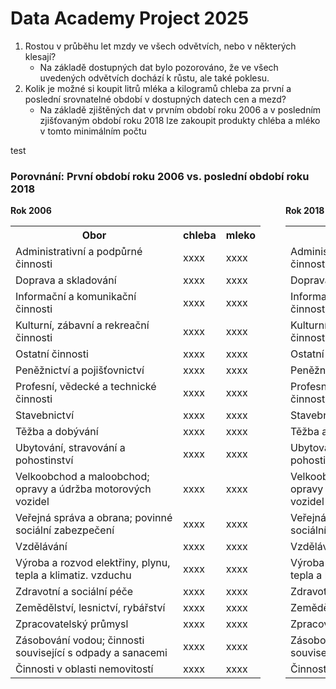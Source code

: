 # <b>Data Academy Project 2025</b>


1. Rostou v průběhu let mzdy ve všech odvětvích, nebo v některých klesají?
   - Na základě dostupných dat bylo pozorováno, že ve všech uvedených odvětvích dochází k růstu, ale také poklesu.
2. Kolik je možné si koupit litrů mléka a kilogramů chleba za první a poslední srovnatelné období v dostupných datech cen a mezd?
   - Na základě zjištěných dat v prvním období roku 2006 a v posledním zjišťovaným období roku 2018 lze zakoupit produkty chléba a mléko v tomto minimálním počtu

test

<h3>Porovnání: První období roku 2006 vs. poslední období roku 2018</h3>

<div style="display: flex; gap: 40px; flex-wrap: nowrap; overflow-x: auto;">

  <!-- Tabulka 2006 -->
  <div>
    <b>Rok 2006</b>
    <table style="min-width: 400px;">
      <tr>
    <th>Obor</th>
    <th>chleba</th>
    <th>mleko</th>
  </tr>
  <tr><td>Administrativní a podpůrné činnosti</td><td>xxxx</td><td>xxxx</td></tr>
  <tr><td>Doprava a skladování</td><td>xxxx</td><td>xxxx</td></tr>
  <tr><td>Informační a komunikační činnosti</td><td>xxxx</td><td>xxxx</td></tr>
  <tr><td>Kulturní, zábavní a rekreační činnosti</td><td>xxxx</td><td>xxxx</td></tr>
  <tr><td>Ostatní činnosti</td><td>xxxx</td><td>xxxx</td></tr>
  <tr><td>Peněžnictví a pojišťovnictví</td><td>xxxx</td><td>xxxx</td></tr>
  <tr><td>Profesní, vědecké a technické činnosti</td><td>xxxx</td><td>xxxx</td></tr>
  <tr><td>Stavebnictví</td><td>xxxx</td><td>xxxx</td></tr>
  <tr><td>Těžba a dobývání</td><td>xxxx</td><td>xxxx</td></tr>
  <tr><td>Ubytování, stravování a pohostinství</td><td>xxxx</td><td>xxxx</td></tr>
  <tr><td>Velkoobchod a maloobchod; opravy a údržba motorových vozidel</td><td>xxxx</td><td>xxxx</td></tr>
  <tr><td>Veřejná správa a obrana; povinné sociální zabezpečení</td><td>xxxx</td><td>xxxx</td></tr>
  <tr><td>Vzdělávání</td><td>xxxx</td><td>xxxx</td></tr>
  <tr><td>Výroba a rozvod elektřiny, plynu, tepla a klimatiz. vzduchu</td><td>xxxx</td><td>xxxx</td></tr>
  <tr><td>Zdravotní a sociální péče</td><td>xxxx</td><td>xxxx</td></tr>
  <tr><td>Zemědělství, lesnictví, rybářství</td><td>xxxx</td><td>xxxx</td></tr>
  <tr><td>Zpracovatelský průmysl</td><td>xxxx</td><td>xxxx</td></tr>
  <tr><td>Zásobování vodou; činnosti související s odpady a sanacemi</td><td>xxxx</td><td>xxxx</td></tr>
  <tr><td>Činnosti v oblasti nemovitostí</td><td>xxxx</td><td>xxxx</td></tr>
</table>
  </div>
  

<div>
    <b>Rok 2018</b>
    <table style="min-width: 400px;">
      <tr>
    <th>Obor</th>
    <th>chleba</th>
    <th>mleko</th>
  </tr>
  <tr><td>Administrativní a podpůrné činnosti</td><td>xxxx</td><td>xxxx</td></tr>
  <tr><td>Doprava a skladování</td><td>xxxx</td><td>xxxx</td></tr>
  <tr><td>Informační a komunikační činnosti</td><td>xxxx</td><td>xxxx</td></tr>
  <tr><td>Kulturní, zábavní a rekreační činnosti</td><td>xxxx</td><td>xxxx</td></tr>
  <tr><td>Ostatní činnosti</td><td>xxxx</td><td>xxxx</td></tr>
  <tr><td>Peněžnictví a pojišťovnictví</td><td>xxxx</td><td>xxxx</td></tr>
  <tr><td>Profesní, vědecké a technické činnosti</td><td>xxxx</td><td>xxxx</td></tr>
  <tr><td>Stavebnictví</td><td>xxxx</td><td>xxxx</td></tr>
  <tr><td>Těžba a dobývání</td><td>xxxx</td><td>xxxx</td></tr>
  <tr><td>Ubytování, stravování a pohostinství</td><td>xxxx</td><td>xxxx</td></tr>
  <tr><td>Velkoobchod a maloobchod; opravy a údržba motorových vozidel</td><td>xxxx</td><td>xxxx</td></tr>
  <tr><td>Veřejná správa a obrana; povinné sociální zabezpečení</td><td>xxxx</td><td>xxxx</td></tr>
  <tr><td>Vzdělávání</td><td>xxxx</td><td>xxxx</td></tr>
  <tr><td>Výroba a rozvod elektřiny, plynu, tepla a klimatiz. vzduchu</td><td>xxxx</td><td>xxxx</td></tr>
  <tr><td>Zdravotní a sociální péče</td><td>xxxx</td><td>xxxx</td></tr>
  <tr><td>Zemědělství, lesnictví, rybářství</td><td>xxxx</td><td>xxxx</td></tr>
  <tr><td>Zpracovatelský průmysl</td><td>xxxx</td><td>xxxx</td></tr>
  <tr><td>Zásobování vodou; činnosti související s odpady a sanacemi</td><td>xxxx</td><td>xxxx</td></tr>
  <tr><td>Činnosti v oblasti nemovitostí</td><td>xxxx</td><td>xxxx</td></tr>
</table>

</td>
</tr>
</table>
  </div>





































test



   <b> První období roku 2006 </b>
   
   | Obor                                                           | chleba | mleko |
   |----------------------------------------------------------------|--------|-------|
   |Administrativní a podpůrné činnosti                             | xxxx   | xxxx  |
   |Doprava a skladování                                            | xxxx   | xxxx  |
   |Informační a komunikační činnosti                               | xxxx   | xxxx  |
   |Kulturní, zábavní a rekreační činnosti                          | xxxx   | xxxx  |
   |Ostatní činnosti                                                | xxxx   | xxxx  |
   |Peněžnictví a pojišťovnictví                                    | xxxx   | xxxx  |
   |Profesní, vědecké a technické činnosti                          | xxxx   | xxxx  |
   |Stavebnictví                                                    | xxxx   | xxxx  |
   |Těžba a dobývání                                                | xxxx   | xxxx  |
   |Ubytování, stravování a pohostinství                            | xxxx   | xxxx  |
   |Velkoobchod a maloobchod; opravy a údržba motorových vozidel    | xxxx   | xxxx  |
   |Veřejná správa a obrana; povinné sociální zabezpečení           | xxxx   | xxxx  |
   |Vzdělávání                                                      | xxxx   | xxxx  |
   |Výroba a rozvod elektřiny, plynu, tepla a klimatiz. vzduchu     | xxxx   | xxxx  |
   |Zdravotní a sociální péče                                       | xxxx   | xxxx  |
   |Zemědělství, lesnictví, rybářství                               | xxxx   | xxxx  |
   |Zpracovatelský průmysl                                          | xxxx   | xxxx  |
   |Zásobování vodou; činnosti související s odpady a sanacemi      | xxxx   | xxxx  |
   |Činnosti v oblasti nemovitostí                                  | xxxx   | xxxx  |
   
  <b> Poslední období roku 2018 </b>

   | Obor                                                           | chleba | mleko |
   |----------------------------------------------------------------|--------|-------|
   |Administrativní a podpůrné činnosti                             | xxxx   | xxxx  |
   |Doprava a skladování                                            | xxxx   | xxxx  |
   |Informační a komunikační činnosti                               | xxxx   | xxxx  |
   |Kulturní, zábavní a rekreační činnosti                          | xxxx   | xxxx  |
   |Ostatní činnosti                                                | xxxx   | xxxx  |
   |Peněžnictví a pojišťovnictví                                    | xxxx   | xxxx  |
   |Profesní, vědecké a technické činnosti                          | xxxx   | xxxx  |
   |Stavebnictví                                                    | xxxx   | xxxx  |
   |Těžba a dobývání                                                | xxxx   | xxxx  |
   |Ubytování, stravování a pohostinství                            | xxxx   | xxxx  |
   |Velkoobchod a maloobchod; opravy a údržba motorových vozidel    | xxxx   | xxxx  |
   |Veřejná správa a obrana; povinné sociální zabezpečení           | xxxx   | xxxx  |
   |Vzdělávání                                                      | xxxx   | xxxx  |
   |Výroba a rozvod elektřiny, plynu, tepla a klimatiz. vzduchu     | xxxx   | xxxx  |
   |Zdravotní a sociální péče                                       | xxxx   | xxxx  |
   |Zemědělství, lesnictví, rybářství                               | xxxx   | xxxx  |
   |Zpracovatelský průmysl                                          | xxxx   | xxxx  |
   |Zásobování vodou; činnosti související s odpady a sanacemi      | xxxx   | xxxx  |
   |Činnosti v oblasti nemovitostí                                  | xxxx   | xxxx  |

4. X
   - xx
5. X
   - xx
6. X
   - xx
